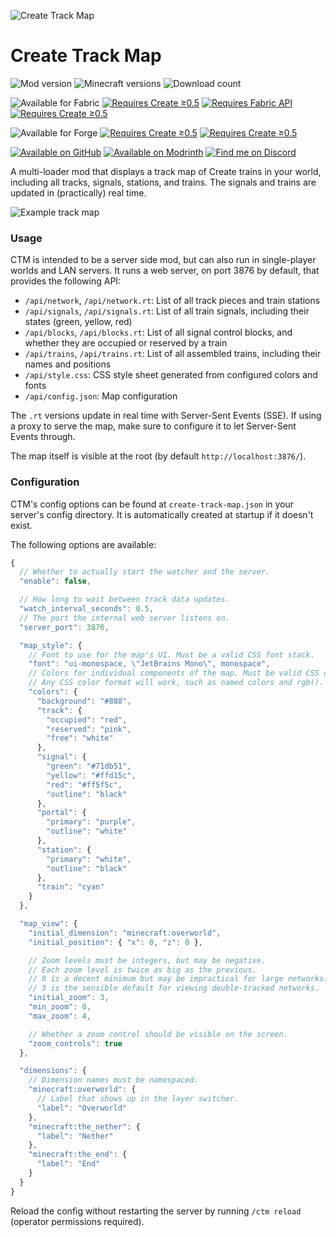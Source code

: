<!-- modrinth_exclude.start -->
![Create Track Map](https://raw.githubusercontent.com/gist/jenchanws/44291eb9435be4fc46be1b8661ae4406/raw/5498836314b52ffab4ab2170c5b7be9006a365e2/ctm.svg)
<!-- modrinth_exclude.end -->
# Create Track Map

![Mod version](https://img.shields.io/modrinth/v/gxoNIjg6)
![Minecraft versions](https://img.shields.io/badge/minecraft-1.18.2%20•%201.19.2-blue)
![Download count](https://img.shields.io/modrinth/dt/gxoNIjg6)

![Available for Fabric](https://raw.githubusercontent.com/gist/jenchanws/842eee8428e1e0aec20de4594878156a/raw/522a26e2c91cbafab79ddbbc6d942f1720249a8c/fabric.svg)
[![Requires Create ≥0.5](https://raw.githubusercontent.com/gist/jenchanws/842eee8428e1e0aec20de4594878156a/raw/522a26e2c91cbafab79ddbbc6d942f1720249a8c/create-0.5.svg)](https://modrinth.com/mod/create-fabric)
[![Requires Fabric API](https://raw.githubusercontent.com/gist/jenchanws/842eee8428e1e0aec20de4594878156a/raw/1fc7a8dfba76460bedba7fa0b5516b917815e39c/fabric-api.svg)](https://modrinth.com/mod/fabric-api)
[![Requires Create ≥0.5](https://raw.githubusercontent.com/gist/jenchanws/842eee8428e1e0aec20de4594878156a/raw/1fc7a8dfba76460bedba7fa0b5516b917815e39c/fabric-kotlin.svg)](https://modrinth.com/mod/fabric-language-kotlin)

![Available for Forge](https://raw.githubusercontent.com/gist/jenchanws/842eee8428e1e0aec20de4594878156a/raw/522a26e2c91cbafab79ddbbc6d942f1720249a8c/forge.svg)
[![Requires Create ≥0.5](https://raw.githubusercontent.com/gist/jenchanws/842eee8428e1e0aec20de4594878156a/raw/522a26e2c91cbafab79ddbbc6d942f1720249a8c/create-0.5.svg)](https://modrinth.com/mod/create)
[![Requires Create ≥0.5](https://raw.githubusercontent.com/gist/jenchanws/842eee8428e1e0aec20de4594878156a/raw/522a26e2c91cbafab79ddbbc6d942f1720249a8c/forge-kotlin.svg)](https://modrinth.com/mod/kotlin-for-forge)

[![Available on GitHub](https://raw.githubusercontent.com/gist/jenchanws/842eee8428e1e0aec20de4594878156a/raw/0dbefc2fcbec362d14f1689acb807183ceffdbe1/github.svg)](https://github.com/jenchanws/create-track-map)
[![Available on Modrinth](https://raw.githubusercontent.com/gist/jenchanws/842eee8428e1e0aec20de4594878156a/raw/0dbefc2fcbec362d14f1689acb807183ceffdbe1/modrinth.svg)](https://modrinth.com/mod/create-track-map)
[![Find me on Discord](https://raw.githubusercontent.com/gist/jenchanws/842eee8428e1e0aec20de4594878156a/raw/0dbefc2fcbec362d14f1689acb807183ceffdbe1/discord.svg)](https://smp.littlechasiu.com/discord)

A multi-loader mod that displays a track map of Create trains in your world,
including all tracks, signals, stations, and trains. The signals and
trains are updated in (practically) real time.

![Example track 
map](https://cdn.modrinth.com/data/gxoNIjg6/images/8aa58af4ca9cc459a84ce492770a92e358cd2714.gif)

### Usage

CTM is intended to be a server side mod, but can also run in single-player worlds and LAN servers. It runs a web server, on port 3876 by default, that provides the following API:

- `/api/network`, `/api/network.rt`: List of all track pieces and train stations
- `/api/signals`, `/api/signals.rt`: List of all train signals, including their states
  (green, yellow, red)
- `/api/blocks`, `/api/blocks.rt`: List of all signal control blocks, and whether they are occupied or reserved by a train
- `/api/trains`, `/api/trains.rt`: List of all assembled trains, including their names and
  positions
- `/api/style.css`: CSS style sheet generated from configured colors and fonts
- `/api/config.json`: Map configuration

The `.rt` versions update in real time with Server-Sent Events (SSE). If using a proxy to serve the map, make sure to configure it to let Server-Sent Events through.

The map itself is visible at the root (by default `http://localhost:3876/`).

### Configuration

CTM's config options can be found at `create-track-map.json` in your server's config directory. It is automatically created at startup if it doesn't exist.

The following options are available:

```js
{
  // Whether to actually start the watcher and the server.
  "enable": false,

  // How long to wait between track data updates.
  "watch_interval_seconds": 0.5,
  // The port the internal web server listens on.
  "server_port": 3876,

  "map_style": {
    // Font to use for the map's UI. Must be a valid CSS font stack.
    "font": "ui-monospace, \"JetBrains Mono\", monospace",
    // Colors for individual components of the map. Must be valid CSS colors.
    // Any CSS color format will work, such as named colors and rgb().
    "colors": {
      "background": "#888",
      "track": {
        "occupied": "red",
        "reserved": "pink",
        "free": "white"
      },
      "signal": {
        "green": "#71db51",
        "yellow": "#ffd15c",
        "red": "#ff5f5c",
        "outline": "black"
      },
      "portal": {
        "primary": "purple",
        "outline": "white"
      },
      "station": {
        "primary": "white",
        "outline": "black"
      },
      "train": "cyan"
    }
  },

  "map_view": {
    "initial_dimension": "minecraft:overworld",
    "initial_position": { "x": 0, "z": 0 },

    // Zoom levels must be integers, but may be negative.
    // Each zoom level is twice as big as the previous.
    // 0 is a decent minimum but may be impractical for large networks.
    // 3 is the sensible default for viewing double-tracked networks.
    "initial_zoom": 3,
    "min_zoom": 0,
    "max_zoom": 4,

    // Whether a zoom control should be visible on the screen.
    "zoom_controls": true
  },

  "dimensions": {
    // Dimension names must be namespaced.
    "minecraft:overworld": {
      // Label that shows up in the layer switcher.
      "label": "Overworld"
    },
    "minecraft:the_nether": {
      "label": "Nether"
    },
    "minecraft:the_end": {
      "label": "End"
    }
  }
}
```

Reload the config without restarting the server by running `/ctm reload` (operator permissions required).
